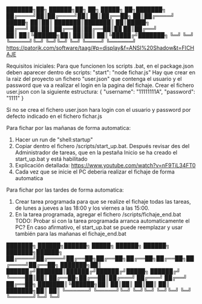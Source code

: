 
███████╗██╗ ██████╗██╗  ██╗ █████╗      ██╗███████╗
██╔════╝██║██╔════╝██║  ██║██╔══██╗     ██║██╔════╝
█████╗  ██║██║     ███████║███████║     ██║█████╗  
██╔══╝  ██║██║     ██╔══██║██╔══██║██   ██║██╔══╝  
██║     ██║╚██████╗██║  ██║██║  ██║╚█████╔╝███████╗
╚═╝     ╚═╝ ╚═════╝╚═╝  ╚═╝╚═╝  ╚═╝ ╚════╝ ╚══════╝
https://patorjk.com/software/taag/#p=display&f=ANSI%20Shadow&t=FICHAJE

Requisitos iniciales:
Para que funcionen los scripts .bat, en el package.json deben aparecer dentro de scripts:
    "start": "node fichar.js"
Hay que crear en la raiz del proyecto un fichero "user.json" que contenga el usuario y el password que va a realizar el login en la pagina del fichaje.
Crear el fichero user.json con la siguiente estructura:
    {
        "username": "11111111A",
        "password": "1111"
    }

Si no se crea el fichero user.json hara login con el usuario y password por defecto indicado en el fichero fichar.js

Para fichar por las mañanas de forma automatica:
1. Hacer un run de "shell:startup"
2. Copiar dentro el fichero /scripts/start_up.bat. Después revisar des del Administrador de tareas, que en la pestaña Inicio se ha creado el start_up.bat y está habilitado
3. Explicación detallada: https://www.youtube.com/watch?v=nF9TiL34FT0
4. Cada vez que se inicie el PC deberia realizar el fichaje de forma automatica

Para fichar por las tardes de forma automatica:
1. Crear tarea programada para que se realize el fichaje todas las tareas, de lunes a jueves a las 18:00 y los viernes a las 15:00.
2. En la tarea programada, agregar el fichero /scripts/fichaje_end.bat
TODO: Probar si con la tarea programada arranca automaticamente el PC? En caso afirmativo, el start_up.bat se puede reemplazar y usar también para las mañanas el fichaje_end.bat

███████╗ ██████╗██████╗  █████╗ ██████╗ ██████╗ ███████╗██████╗ 
██╔════╝██╔════╝██╔══██╗██╔══██╗██╔══██╗██╔══██╗██╔════╝██╔══██╗
███████╗██║     ██████╔╝███████║██████╔╝██████╔╝█████╗  ██████╔╝
╚════██║██║     ██╔══██╗██╔══██║██╔═══╝ ██╔═══╝ ██╔══╝  ██╔══██╗
███████║╚██████╗██║  ██║██║  ██║██║     ██║     ███████╗██║  ██║
╚══════╝ ╚═════╝╚═╝  ╚═╝╚═╝  ╚═╝╚═╝     ╚═╝     ╚══════╝╚═╝  ╚═╝
                                                                
                             
                             
                             
                             
                             
                             
                             
                             
                             
